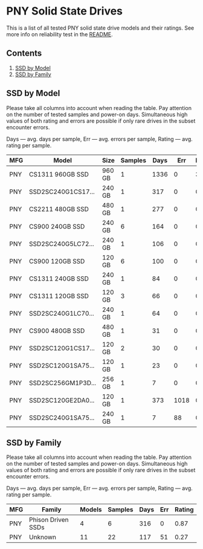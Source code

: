 PNY Solid State Drives
======================

This is a list of all tested PNY solid state drive models and their ratings. See
more info on reliability test in the [README](https://github.com/linuxhw/SMART).

Contents
--------

1. [ SSD by Model  ](#ssd-by-model)
2. [ SSD by Family ](#ssd-by-family)

SSD by Model
------------

Please take all columns into account when reading the table. Pay attention on the
number of tested samples and power-on days. Simultaneous high values of both rating
and errors are possible if only rare drives in the subset encounter errors.

Days   — avg. days per sample,
Err    — avg. errors per sample,
Rating — avg. rating per sample.

| MFG       | Model              | Size   | Samples | Days  | Err   | Rating |
|-----------|--------------------|--------|---------|-------|-------|--------|
| PNY       | CS1311 960GB SSD   | 960 GB | 1       | 1336  | 0     | 3.66   |
| PNY       | SSD2SC240G1CS17... | 240 GB | 1       | 317   | 0     | 0.87   |
| PNY       | CS2211 480GB SSD   | 480 GB | 1       | 277   | 0     | 0.76   |
| PNY       | CS900 240GB SSD    | 240 GB | 6       | 164   | 0     | 0.45   |
| PNY       | SSD2SC240G5LC72... | 240 GB | 1       | 106   | 0     | 0.29   |
| PNY       | CS900 120GB SSD    | 120 GB | 6       | 100   | 0     | 0.27   |
| PNY       | CS1311 240GB SSD   | 240 GB | 1       | 84    | 0     | 0.23   |
| PNY       | CS1311 120GB SSD   | 120 GB | 3       | 66    | 0     | 0.18   |
| PNY       | SSD2SC240G1LC70... | 240 GB | 1       | 64    | 0     | 0.18   |
| PNY       | CS900 480GB SSD    | 480 GB | 1       | 31    | 0     | 0.09   |
| PNY       | SSD2SC120G1CS17... | 120 GB | 2       | 30    | 0     | 0.08   |
| PNY       | SSD2SC120G1SA75... | 120 GB | 1       | 23    | 0     | 0.07   |
| PNY       | SSD2SC256GM1P3D... | 256 GB | 1       | 7     | 0     | 0.02   |
| PNY       | SSD2SC120GE2DA0... | 120 GB | 1       | 373   | 1018  | 0.00   |
| PNY       | SSD2SC240G1SA75... | 240 GB | 1       | 7     | 88    | 0.00   |

SSD by Family
-------------

Please take all columns into account when reading the table. Pay attention on the
number of tested samples and power-on days. Simultaneous high values of both rating
and errors are possible if only rare drives in the subset encounter errors.

Days   — avg. days per sample,
Err    — avg. errors per sample,
Rating — avg. rating per sample.

| MFG       | Family                 | Models | Samples | Days  | Err   | Rating |
|-----------|------------------------|--------|---------|-------|-------|--------|
| PNY       | Phison Driven SSDs     | 4      | 6       | 316   | 0     | 0.87   |
| PNY       | Unknown                | 11     | 22      | 117   | 51    | 0.27   |
